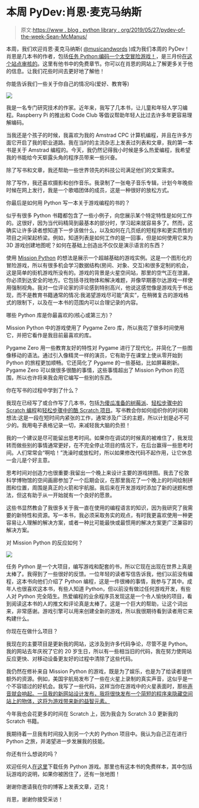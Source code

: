 # 本周 PyDev:肖恩·麦克马纳斯

> 原文:[https://www . blog . python library . org/2019/05/27/pydev-of-the-week-Sean-McManus/](https://www.blog.pythonlibrary.org/2019/05/27/pydev-of-the-week-sean-mcmanus/)

本周，我们欢迎肖恩·麦克马纳斯( [@musicandwords](https://twitter.com/musicandwords) )成为我们本周的 PyDev！肖恩是几本书的作者，包括[任务 Python:编码一个太空冒险游戏！](https://amzn.to/2SRBHDJ)，是三月份[在这个站点审核的](https://www.blog.pythonlibrary.org/2019/03/20/book-review-mission-python/)。这里有他书中的免费章节。你可以在肖恩的网站上了解更多关于他的信息。让我们花些时间去更好地了解他！

你能告诉我们一些关于你自己的情况吗(爱好、教育等)

![](../Images/db59429797a95388dfe07431e42c6d6b.png)

我是一名专门研究技术的作家。近年来，我写了几本书，让儿童和年轻人学习编程。Raspberry Pi 的推出和 Code Club 等倡议帮助年轻人比过去许多年更容易理解编码。

当我还是个孩子的时候，我喜欢为我的 Amstrad CPC 计算机编程，并且在许多方面它开启了我的职业道路。我在当时的主流杂志上发表过列表和文章，我的第一本书是关于 Amstrad 编程的。今天，我仍然记得我小时候是多么热爱编程，我希望我的书能给今天崭露头角的程序员带来一些兴奋。

除了写书和文章，我还帮助一些世界领先的科技公司满足他们的文案需求。

除了写作，我还喜欢摄影和创作音乐。我录制了一张电子音乐专辑，计划今年晚些时候在网上发行，我是一个歌唱团体的成员，这是一种很好的放松方式。

你最后是如何用 Python 写一本关于游戏编程的书的？

似乎有很多 Python 书籍都包含了一些小例子，向您展示某个特定特性是如何工作的。这很好，因为当代码精简到最基本的部分时，学习起来就容易多了。然而，这确实让许多读者想知道下一步该做什么，以及如何在几页纸的短程序和更实质性的项目之间架起桥梁。例如，知道列表是如何工作的是一回事，但是如何使用它来为 3D 游戏创建地图呢？如何在基础上创造出不仅仅是演示语言的东西？

使用 [Mission Python](https://www.sean.co.uk/books/mission-python/index.shtm) 的想法是展示一个超越基础的游戏实例。这是一个图形化的冒险游戏，所以有很多机会学习数据结构(房间、对象、交互)和很多定制的机会，这是简单的街机游戏所没有的。游戏的背景是火星空间站，那里的空气正在泄漏，你必须到达安全的地方。它包括寻找物体和解决难题，并像早期塞尔达游戏一样使用强制视角。我对一位评论家的评论感到特别高兴，他说这感觉像是游戏先于书出现，而不是教育书籍通常的情况:我渴望游戏尽可能“真实”，在稍微复古的游戏格式的限制下，以及在一本书的范围内可以合理记录的内容。

哪些 Python 库是你最喜欢的(核心或第三方)？

Mission Python 中的游戏使用了 Pygame Zero 库，所以我花了很多时间使用它，并把它看作是我目前最喜欢的库。

Pygame Zero 用一些教育友好的特性对 Pygame 进行了现代化，并简化了一些图像移动的语法。通过引入像精灵一样的演员，它有助于在课堂上使从零开始到 Python 的旅程更加顺畅。它还简化了 Pygame 的一些基础，比如屏幕刷新。Pygame Zero 可以做很多很酷的事情，这些事情超出了 Mission Python 的范围，所以也许将来我会用它编写一些别的东西。

你在写书的过程中学到了什么？

我现在已经写了或合作写了几本书，包括[为傻瓜准备的树莓派](https://www.sean.co.uk/books/raspberry-pi-for-dummies/index.shtm)、[轻松步骤中的 Scratch 编程](https://www.sean.co.uk/books/scratch-programming-in-easy-steps/index.shtm)和[轻松步骤中的酷 Scratch 项目](https://www.sean.co.uk/books/cool-scratch-projects-in-easy-steps/index.shtm)。写书教会你如何组织你的时间和想法:这是一段在短时间内紧张的工作，通常涉及广泛的主题，所以计划是必不可少的。我用电子表格记录一切，来减轻我大脑的负担！

我的一个建议是尽可能留出思考时间。如果你在调试的时候真的被难住了，我发现转而做些别的事情通常更好，在不完全停止项目的情况下，在后台赢得一些思考时间。人们常常会“啊哈！”洗澡时或放松时，所以如果修改代码不起作用，让它休息一会儿是个好主意。

思考时间对创造力也很重要:我留出一个晚上来设计主要的游戏拼图。我去了伦敦科学博物馆的空间画廊参加了一个后期会议，在那里我花了一个晚上的时间绘制拼图和位置，周围是真正的火箭和宇航服。我后来在开发游戏时添加了新的谜题和想法，但这有助于从一开始就有一个良好的愿景。

这些书显然教会了我很多关于我一直在使用的编程语言的知识，因为我研究了我需要的新特性和资源。写一本书，我必须采取务实的观点，有时我更喜欢使用一种更容易让人理解的解决方案，或者一种比可能最快或最惯用的解决方案更广泛兼容的解决方案。

对 Mission Python 的反应如何？

![](../Images/f4ff5851cdc31dd0e58ab7c2df9de4c7.png)

任务 Python 是一个大项目，编写游戏和配套的书，所以它现在出现在世界上真是太棒了。我得到了一些很好的反馈。一位年轻的读者写信告诉我，他们以前没有编程，这本书向他们介绍了 Python 编程，这是一件很棒的事情，我参与了其中。成年人也很喜欢这本书，有些人知道 Python，但以前没有做过任何游戏开发，有些人对 Python 完全陌生。热爱编程的业余程序员发现这是一个令人愉快的项目，看到阅读这本书的人的推文和评论真是太棒了。这是一个巨大的帮助，让这个词出来，非常感谢。游戏引擎可以用来创建全新的游戏，所以我很期待看到读者用它来构建什么。

你现在在做什么项目？

我现在的主要项目是更新我的网站，这涉及到许多代码争论，尽管不是 Python。我的网站去年庆祝了它的 20 岁生日，所以有一些相当旧的代码，我在努力使网站反应更快、对移动设备更友好的过程中清除了这些代码。

我仍然在修补来自 Mission Python 的游戏，既是为了娱乐，也是为了给读者提供额外的资源。例如，美国宇航局发布了一些在火星上录制的真实声音，这似乎是一个不容错过的好机会。我写了一些代码，这样当你在游戏中的火星表面时，那些[声音就会响起。一旦我的新网站设计发布，我将很快发布一个简短的程序来隐藏空间站上的物体，这将为游戏带来新的益智元素。](https://www.sean.co.uk/books/mission-python/adding_atmosphere.shtm)

今年我也会花更多的时间在 Scratch 上，因为我会为 Scratch 3.0 更新我的 Scratch 书籍。

我期待着一旦我有时间投入到另一个大的 Python 项目中。我认为自己正在进行 Python 之旅，并渴望进一步发展我的技能。

你还有什么想说的吗？

欢迎任何人[在这里](https://www.sean.co.uk/books/mission-python/index.shtm)下载任务 Python 游戏。那里也有这本书的免费样本，其中包括玩游戏的说明，如果你被困住了，还有一张地图！

谢谢你邀请我在你的博客上发表文章，迈克！

肖恩，谢谢你接受采访！